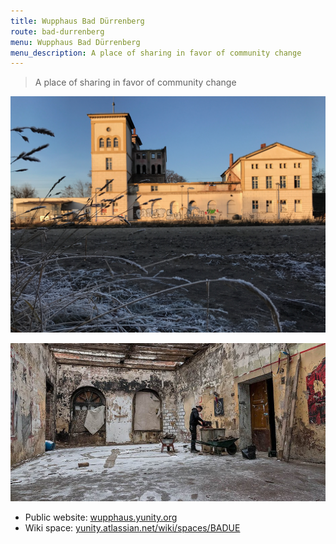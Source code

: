 ```yaml
---
title: Wupphaus Bad Dürrenberg
route: bad-durrenberg
menu: Wupphaus Bad Dürrenberg
menu_description: A place of sharing in favor of community change
---
```


> A place of sharing in favor of community change

![](IMG_0277-2.jpg)

![](b-wupp-haus-190116.jpg)

* Public website: [wupphaus.yunity.org](https://wupphaus.yunity.org/?target=_blank)
* Wiki space: [yunity.atlassian.net/wiki/spaces/BADUE](https://yunity.atlassian.net/wiki/spaces/BADUE?target=_blank)